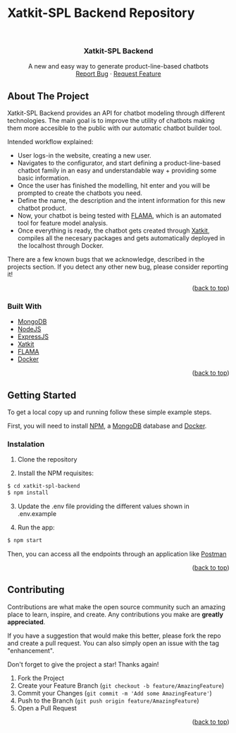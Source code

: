 # Xatkit-SPL Backend Repository

<div id="top"></div>
<br />
<div align="center">

  <h3 align="center">Xatkit-SPL Backend</h3>

  <p align="center">
    A new and easy way to generate product-line-based chatbots
    <br />
    <a href="https://github.com/joszamama/xatkit-spl-backend/issues">Report Bug</a>
    ·
    <a href="https://github.com/joszamama/xatkit-spl-backend/issues">Request Feature</a>
  </p>
</div>

<!-- ABOUT THE PROJECT -->
## About The Project

Xatkit-SPL Backend provides an API for chatbot modeling through different technologies. The main goal is to improve the utility of chatbots making them more accesible to the public with our automatic chatbot builder tool.

Intended workflow explained:
* User logs-in the website, creating a new user.
* Navigates to the configurator, and start defining a product-line-based chatbot family in an easy and understandable way + providing some basic information.
* Once the user has finished the modelling, hit enter and you will be prompted to create the chatbots you need.
* Define the name, the description and the intent information for this new chatbot product.
* Now, your chatbot is being tested with [FLAMA](https://github.com/diverso-lab/core), which is an automated tool for feature model analysis.
* Once everything is ready, the chatbot gets created through [Xatkit](https://github.com/joszamama/xatkit-main), compiles all the necesary packages and gets automatically deployed in the localhost through Docker.

There are a few known bugs that we acknowledge, described in the projects section. If you detect any other new bug, please consider reporting it!

<p align="right">(<a href="#top">back to top</a>)</p>



### Built With

* [MongoDB](https://www.mongodb.com/)
* [NodeJS](https://nodejs.org/en/)
* [ExpressJS](https://expressjs.com/es/)
* [Xatkit](https://xatkit.com/)
* [FLAMA](https://github.com/diverso-lab/core)
* [Docker](https://www.docker.com/)

<p align="right">(<a href="#top">back to top</a>)</p>



<!-- GETTING STARTED -->
## Getting Started

To get a local copy up and running follow these simple example steps.

First, you will need to install [NPM](https://nodejs.org/en/download/), a [MongoDB](https://www.mongodb.com/) database and [Docker](https://docs.docker.com/desktop/).

### Instalation

1. Clone the repository

2. Install the NPM requisites:
  ```sh
  $ cd xatkit-spl-backend
  $ npm install
  ```
3. Update the .env file providing the different values shown in .env.example

4. Run the app:
  ```sh
  $ npm start
  ```
  
Then, you can access all the endpoints through an application like [Postman](https://www.postman.com/)

<p align="right">(<a href="#top">back to top</a>)</p>

<!-- CONTRIBUTING -->
## Contributing

Contributions are what make the open source community such an amazing place to learn, inspire, and create. Any contributions you make are **greatly appreciated**.

If you have a suggestion that would make this better, please fork the repo and create a pull request. You can also simply open an issue with the tag "enhancement".

Don't forget to give the project a star! Thanks again!

1. Fork the Project
2. Create your Feature Branch (`git checkout -b feature/AmazingFeature`)
3. Commit your Changes (`git commit -m 'Add some AmazingFeature'`)
4. Push to the Branch (`git push origin feature/AmazingFeature`)
5. Open a Pull Request

<p align="right">(<a href="#top">back to top</a>)</p>
